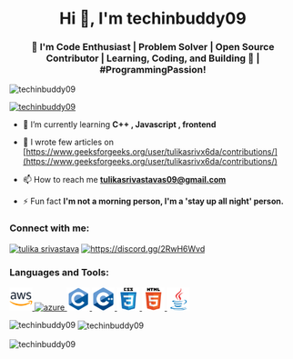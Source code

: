 
<h1 align="center">Hi 👋, I'm techinbuddy09</h1>
<h3 align="center">👀 I'm Code Enthusiast | Problem Solver | Open Source Contributor | Learning, Coding, and Building 🚀 | #ProgrammingPassion!</h3>

<p align="left"> <img src="https://komarev.com/ghpvc/?username=techinbuddy09&label=Profile%20views&color=0e75b6&style=flat" alt="techinbuddy09" /> </p>

<p align="left"> <a href="https://github.com/ryo-ma/github-profile-trophy"><img src="https://github-profile-trophy.vercel.app/?username=techinbuddy09" alt="techinbuddy09" /></a> </p>

- 🌱 I’m currently learning **C++ , Javascript , frontend**

- 📝 I wrote few articles on [https://www.geeksforgeeks.org/user/tulikasrivx6da/contributions/](https://www.geeksforgeeks.org/user/tulikasrivx6da/contributions/)

- 📫 How to reach me **tulikasrivastavas09@gmail.com**

- ⚡ Fun fact **I'm not a morning person, I'm a 'stay up all night' person.**

<h3 align="left">Connect with me:</h3>
<p align="left">
<a href="https://www.linkedin.com/in/tulika-srivastava-5b1a35244/" target="blank"><img align="center" src="https://raw.githubusercontent.com/rahuldkjain/github-profile-readme-generator/master/src/images/icons/Social/linked-in-alt.svg" alt="tulika srivastava" height="30" width="40" /></a>
<a href="https://discord.gg/https://discord.gg/2RwH6Wvd" target="blank"><img align="center" src="https://raw.githubusercontent.com/rahuldkjain/github-profile-readme-generator/master/src/images/icons/Social/discord.svg" alt="https://discord.gg/2RwH6Wvd" height="30" width="40" /></a>
</p>

<h3 align="left">Languages and Tools:</h3>
<p align="left"> <a href="https://aws.amazon.com" target="_blank" rel="noreferrer"> <img src="https://raw.githubusercontent.com/devicons/devicon/master/icons/amazonwebservices/amazonwebservices-original-wordmark.svg" alt="aws" width="40" height="40"/> </a> <a href="https://azure.microsoft.com/en-in/" target="_blank" rel="noreferrer"> <img src="https://www.vectorlogo.zone/logos/microsoft_azure/microsoft_azure-icon.svg" alt="azure" width="40" height="40"/> </a> <a href="https://www.cprogramming.com/" target="_blank" rel="noreferrer"> <img src="https://raw.githubusercontent.com/devicons/devicon/master/icons/c/c-original.svg" alt="c" width="40" height="40"/> </a> <a href="https://www.w3schools.com/cpp/" target="_blank" rel="noreferrer"> <img src="https://raw.githubusercontent.com/devicons/devicon/master/icons/cplusplus/cplusplus-original.svg" alt="cplusplus" width="40" height="40"/> </a> <a href="https://www.w3schools.com/css/" target="_blank" rel="noreferrer"> <img src="https://raw.githubusercontent.com/devicons/devicon/master/icons/css3/css3-original-wordmark.svg" alt="css3" width="40" height="40"/> </a> <a href="https://www.w3.org/html/" target="_blank" rel="noreferrer"> <img src="https://raw.githubusercontent.com/devicons/devicon/master/icons/html5/html5-original-wordmark.svg" alt="html5" width="40" height="40"/> </a> <a href="https://www.java.com" target="_blank" rel="noreferrer"> <img src="https://raw.githubusercontent.com/devicons/devicon/master/icons/java/java-original.svg" alt="java" width="40" height="40"/> </a> </p>

<p><img align="left" src="https://github-readme-stats.vercel.app/api/top-langs?username=techinbuddy09&show_icons=true&locale=en&layout=compact" alt="techinbuddy09" /></p>

<p>&nbsp;<img align="center" src="https://github-readme-stats.vercel.app/api?username=techinbuddy09&show_icons=true&locale=en" alt="techinbuddy09" /></p>

<p><img align="center" src="https://github-readme-streak-stats.herokuapp.com/?user=techinbuddy09&" alt="techinbuddy09" /></p>


